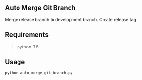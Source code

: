 ## Auto Merge Git Branch
Merge release branch to development branch. Create release tag.

## Requirements
> python 3.6

## Usage
```
python auto_merge_git_branch.py
```

